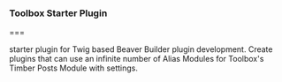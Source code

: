 ### Toolbox Starter Plugin

===

starter plugin for Twig based Beaver Builder plugin development. Create plugins that can use an infinite number of Alias Modules for Toolbox's Timber Posts Module with settings.